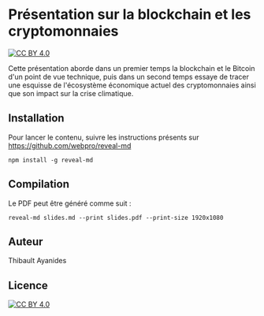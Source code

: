 # Présentation sur la blockchain et les cryptomonnaies

[![CC BY 4.0][cc-by-shield]][cc-by]

Cette présentation aborde dans un premier temps la blockchain et le Bitcoin d'un point de vue technique, puis dans un second temps essaye de tracer une esquisse de l'écosystème économique actuel des cryptomonnaies ainsi que son impact sur la crise climatique.

## Installation

Pour lancer le contenu, suivre les instructions présents sur https://github.com/webpro/reveal-md 

```console
npm install -g reveal-md
```

## Compilation


Le PDF peut être généré comme suit :

```console
reveal-md slides.md --print slides.pdf --print-size 1920x1080
```

## Auteur

Thibault Ayanides

## Licence

[![CC BY 4.0][cc-by-image]][cc-by]

[cc-by]: http://creativecommons.org/licenses/by/4.0/
[cc-by-image]: https://i.creativecommons.org/l/by/4.0/88x31.png
[cc-by-shield]: https://img.shields.io/badge/License-CC%20BY%204.0-lightgrey.svg